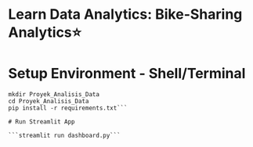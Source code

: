 # Learn Data Analytics: Bike-Sharing Analytics⭐

# Setup Environment - Shell/Terminal
  ```
  mkdir Proyek_Analisis_Data
  cd Proyek_Analisis_Data
  pip install -r requirements.txt```

# Run Streamlit App

  ```streamlit run dashboard.py```
